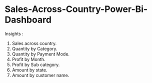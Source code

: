 # Sales-Across-Country-Power-Bi-Dashboard
Insights :

1. Sales across country.
2. Quantity by Category.
3. Quantity by Payment Mode.
4. Profit by Month.
5. Profit by Sub category.
6. Amount by state.
7. Amount by customer name.
